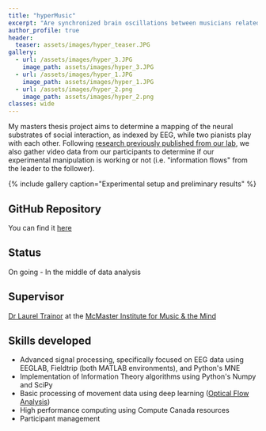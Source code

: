 ```yaml
---
title: "hyperMusic"
excerpt: "Are synchronized brain oscillations between musicians related to social coordination? Or are they just a by-product of shared perception?"
author_profile: true
header:
  teaser: assets/images/hyper_teaser.JPG
gallery:
  - url: /assets/images/hyper_3.JPG
    image_path: assets/images/hyper_3.JPG
  - url: /assets/images/hyper_1.JPG
    image_path: assets/images/hyper_1.JPG
  - url: /assets/images/hyper_2.png
    image_path: assets/images/hyper_2.png
classes: wide
---
```


My masters thesis project aims to determine a mapping of the neural substrates of social interaction, as indexed by EEG, while two pianists play with each other. Following [research previously published from our lab](http://www.pnas.org/content/early/2017/05/02/1617657114.short), we also gather video data from our participants to determine if our experimental manipulation is working or not (i.e. "information flows" from the leader to the follower). 

{% include gallery caption="Experimental setup and preliminary results" %}

## GitHub Repository
You can find it [here](https://github.com/neurohazardous/hyperMusic)

## Status
On going - In the middle of data analysis

## Supervisor
[Dr Laurel Trainor](https://trainorlab.mcmaster.ca/people/ljt) at the [McMaster Institute for Music & the Mind](https://mimm.mcmaster.ca/)

## Skills developed
* Advanced signal processing, specifically focused on EEG data using EEGLAB, Fieldtrip (both MATLAB environments), and Python's MNE
* Implementation of Information Theory algorithms using Python's Numpy and SciPy 
* Basic processing of movement data using deep learning ([Optical Flow Analysis](https://www.cefala.org/FlowAnalyzer/))
* High performance computing using Compute Canada resources
* Participant management 
